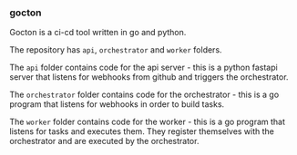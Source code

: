 ### gocton

Gocton is a ci-cd tool written in go and python.

The repository has `api`, `orchestrator` and `worker` folders.

The `api` folder contains code for the api server - this is a python fastapi server that listens for webhooks from github and triggers the orchestrator.

The `orchestrator` folder contains code for the orchestrator - this is a go program that listens for webhooks in order to build tasks.

The `worker` folder contains code for the worker - this is a go program that listens for tasks and executes them. They register themselves with the orchestrator and are executed by the orchestrator.

